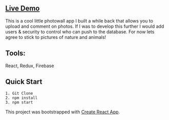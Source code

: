 ## [Live Demo](https://photowall-seven.vercel.app/)

This is a cool little photowall app I built a while back that allows you to upload and comment on photos. If I was to develop this further I would add users & security to control who can push to the database. For now lets agree to stick to pictures of nature and animals!

## Tools:

React, Redux, Firebase

## Quick Start

    1. Git Clone
    2. npm install
    3. npm start

This project was bootstrapped with [Create React App](https://github.com/facebook/create-react-app).
